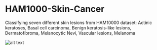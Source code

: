 # HAM1000-Skin-Cancer
Classifying seven different skin lesions from HAM10000 dataset: Actinic keratoses, Basal cell carcinoma, Benign keratosis-like lesions, Dermatofibroma, Melanocytic Nevi, Vascular lesions, Melanoma 
 
 
![alt text](1.JPG)
